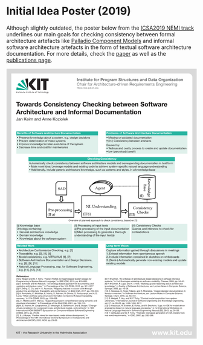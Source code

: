 # Initial Idea Poster (2019)

Although slightly outdated, the poster below from the [ICSA2019 NEMI track](https://swk-www.informatik.uni-hamburg.de/~icsa2019/index.html) underlines our main goals for checking consistency between formal architecture artefacts like [Palladio Component Models](https://www.palladio-simulator.com/science/palladio_component_model/) and informal software architecture artefacts in the form of textual software architecture documentation. 
For more details, check the [paper](http://sdqweb.ipd.kit.edu/publications/pdfs/keim2019nemi.pdf) as well as the [publications page](https://mcse.kastel.kit.edu/Projects_564.php).

![Poster](./icsa2019_poster.png "Poster")